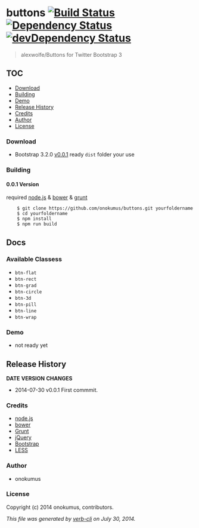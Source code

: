 # buttons  [![Build Status](ono.png)](ono) [![Dependency Status](https://david-dm.org/onokumus/buttons.svg?theme=shields.io)](https://david-dm.org/onokumus/buttons) [![devDependency Status](https://david-dm.org/onokumus/buttons/dev-status.svg?theme=shields.io)](https://david-dm.org/onokumus/buttons#info=devDependencies)

> alexwolfe/Buttons for Twitter Bootstrap 3

## TOC
  * [Download](#download)
  * [Building](#building)
  * [Demo](#demo)
  * [Release History](#release-history)
  * [Credits](#credits)
  * [Author](#author)
  * [License](#license)

### Download
 * Bootstrap 3.2.0 [v0.0.1](https://github.com/onokumus/buttons/archive/master.zip)
ready `dist` folder your use



### Building

#### 0.0.1 Version
required [node.js](http://nodejs.org/) & [bower](http://bower.io/) & [grunt](http://gruntjs.com/getting-started)

```shell
    $ git clone https://github.com/onokumus/buttons.git yourfoldername
    $ cd yourfoldername
    $ npm install
    $ npm run build
``` 


## Docs
### Available Classess
* `btn-flat`
* `btn-rect`
* `btn-grad`
* `btn-circle`
* `btn-3d`
* `btn-pill`
* `btn-line`
* `btn-wrap`

### Demo
 * not ready yet


## Release History
**DATE**       **VERSION**   **CHANGES**   
* 2014-07-30   v0.0.1        First commmit.



### Credits
 * [node.js](http://nodejs.org/)
 * [bower](http://bower.io/)
 * [Grunt](http://gruntjs.com/)
 * [jQuery](http://jquery.com/)
 * [Bootstrap](http://getbootstrap.com/)
 * [LESS](http://lesscss.org/)

### Author
 * onokumus

### License
Copyright (c) 2014 onokumus, contributors.  


_This file was generated by [verb-cli](https://github.com/assemble/verb-cli) on July 30, 2014._
